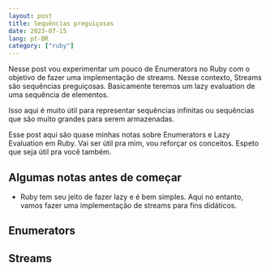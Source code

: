 ```yaml
---
layout: post
title: Sequências preguiçosas
date: 2023-07-15
lang: pt-BR
category: ["ruby"]
---
```


Nesse post vou experimentar um pouco de Enumerators no Ruby com o objetivo de fazer uma implementação de streams. Nesse
contexto, Streams são sequências preguiçosas. Basicamente teremos um lazy evaluation de uma sequência de elementos.

Isso aqui é muito útil para representar sequências infinitas ou sequências que são muito grandes para serem armazenadas.

Esse post aqui são quase minhas notas sobre Enumerators e Lazy Evaluation em Ruby. Vai ser útil pra mim, vou reforçar os
conceitos. Espeto que seja útil pra você também.

## Algumas notas antes de começar

- Ruby tem seu jeito de fazer lazy e é bem simples. Aqui no entanto, vamos fazer uma implementação de streams para fins didáticos.

## Enumerators

## Streams
